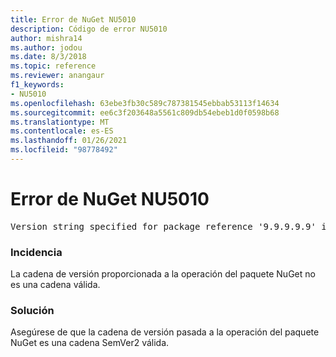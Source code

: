 ```yaml
---
title: Error de NuGet NU5010
description: Código de error NU5010
author: mishra14
ms.author: jodou
ms.date: 8/3/2018
ms.topic: reference
ms.reviewer: anangaur
f1_keywords:
- NU5010
ms.openlocfilehash: 63ebe3fb30c589c787381545ebbab53113f14634
ms.sourcegitcommit: ee6c3f203648a5561c809db54ebeb1d0f0598b68
ms.translationtype: MT
ms.contentlocale: es-ES
ms.lasthandoff: 01/26/2021
ms.locfileid: "98778492"
---
```

# <a name="nuget-error-nu5010"></a>Error de NuGet NU5010
<pre>Version string specified for package reference '9.9.9.9.9' is invalid.</pre>

### <a name="issue"></a>Incidencia

La cadena de versión proporcionada a la operación del paquete NuGet no es una cadena válida.


### <a name="solution"></a>Solución

Asegúrese de que la cadena de versión pasada a la operación del paquete NuGet es una cadena SemVer2 válida.

